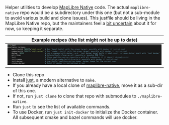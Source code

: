 Helper utilities to develop [MapLibre Native](https://github.com/maplibre/maplibre-native) code.  The actual `maplibre-native` repo would be a subdirectory under this one (but not a sub-module to avoid various build and clone issues).  This justfile should be living in the MapLibre Native repo, but the maintainers feel a [bit uncertain](https://github.com/maplibre/maplibre-native/pull/2653) about it for now, so keeping it separate. 

| Example recipes (the list might not be up to date) |
|----------------------------------------------------|
| ![just-info.png](just-info.png)                    |

* Clone this repo
* Install [just](https://github.com/casey/just#readme), a modern alternative to `make`.
* If you already have a local clone of [maplibre-native](https://github.com/maplibre/maplibre-native), move it as a sub-dir of this one.
* If not, run `just clone` to clone that repo with submodules to `./maplibre-native`.
* Run `just` to see the list of available commands.
* To use Docker, run `just init-docker` to initialize the Docker container. All subsequent cmake and bazel commands will use docker.
